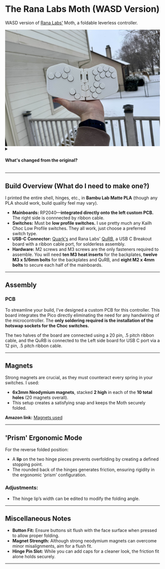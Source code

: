 # The Rana Labs Moth (WASD Version)

WASD version of [Rana Labs'](https://github.com/rana-sylvatica) Moth, a foldable leverless controller.

<div style="display: flex;">
    <img src="Images/PCB Moth - White.jpg" alt="Layout 1" width="600" />
</div>

<details>
  <summary><h4>What's changed from the original?</h4></summary>

- Added the WASD style up button.
- Sunk part of the shell under the WASD cluster to add mounting points for the Raspberry Pico.
- Removed one modifier button and repositioned the others for increased comfort.
- Changed the USB-C port location to accommodate the WASD layout (port slot fitted for ModelUD).
- Enlarged the hinge rounded edges to ensure a secure friction fit in 'prism' mode.
- Added a lip to the hinge to lock in the desired prism angle.
- Adjusted the thickness of the hinge pin holes for a tighter friction fit.
- Modified the magnet hole size to accommodate larger magnets that firmly snap the controller together.
- Filleted the controller edges to provide a smoother, rounded feel.

</details>

---

## Build Overview (What do I need to make one?)

I printed the entire shell, hinges, etc., in **Bambu Lab Matte PLA** (though any PLA should work, build quality feel may vary).

- **Mainboards:** RP2040—**integrated directly onto the left custom PCB.** The right side is connnected by ribbon cable.
- **Switches:** Must be **low profile switches.** I use pretty much any Kailh Choc Low Profile switches. They all work, just choose a preferred switch type.
- **USB-C Connector:** [Quark's](https://github.com/quark-works) and Rana Labs' [QuRB](https://github.com/rana-sylvatica/rana-tadpole/tree/main/PCBs/Breakout%20Board%20(QuRB)), a USB C Breakout board with a ribbon cable port, for solderless assembly.
- **Hardware:** M2 screws and M3 screws are the only fasteners required to assemble. You will need **ten M3 heat inserts** for the backplates, **twelve M3 x 5/6mm bolts** for the backplates and QuRB, and **eight M2 x 4mm bolts** to secure each half of the mainboards.

---

## Assembly

### PCB

To streamline your build, I’ve designed a custom PCB for this controller. This board integrates the Pico directly eliminating the need for any handwiring of the microcontroller. The **only soldering required is the installation of the hotswap sockets for the Choc switches.**

The two halves of the board are connected using a 20 pin, .5 pitch ribbon cable, and the QuRB is connected to the Left side board for USB C port via a 12 pin, .5 pitch ribbon cable.

---

## Magnets

Strong magnets are crucial, as they must counteract every spring in your switches. I used:

- **6x3mm Neodymium magnets**, stacked **2 high** in each of the **10 total holes** (20 magnets overall).
- This setup creates a satisfying snap and keeps the Moth securely folded.

**Amazon link:** [Magnets used](https://www.amazon.com/dp/B096LZNZTQ?ref=cm_sw_r_cp_ud_dp_ZEAK3BD945P57Y9BB6P4&ref_=cm_sw_r_cp_ud_dp_ZEAK3BD945P57Y9BB6P4&social_share=cm_sw_r_cp_ud_dp_ZEAK3BD945P57Y9BB6P4&skipTwisterOG=1&newOGT=1&th=1)

---

## 'Prism' Ergonomic Mode

For the reverse folded position:

- A **lip** on the two hinge pieces prevents overfolding by creating a defined stopping point.
- The rounded back of the hinges generates friction, ensuring rigidity in the ergonomic 'prism' configuration.

### Adjustments:

- The hinge lip’s width can be edited to modify the folding angle.

---

## Miscellaneous Notes

- **Button Fit:** Ensure buttons sit flush with the face surface when pressed to allow proper folding.
- **Magnet Strength:** Although strong neodymium magnets can overcome minor misalignments, aim for a flush fit.
- **Hinge Pin Slot:** While you can add caps for a cleaner look, the friction fit alone holds securely.

---
